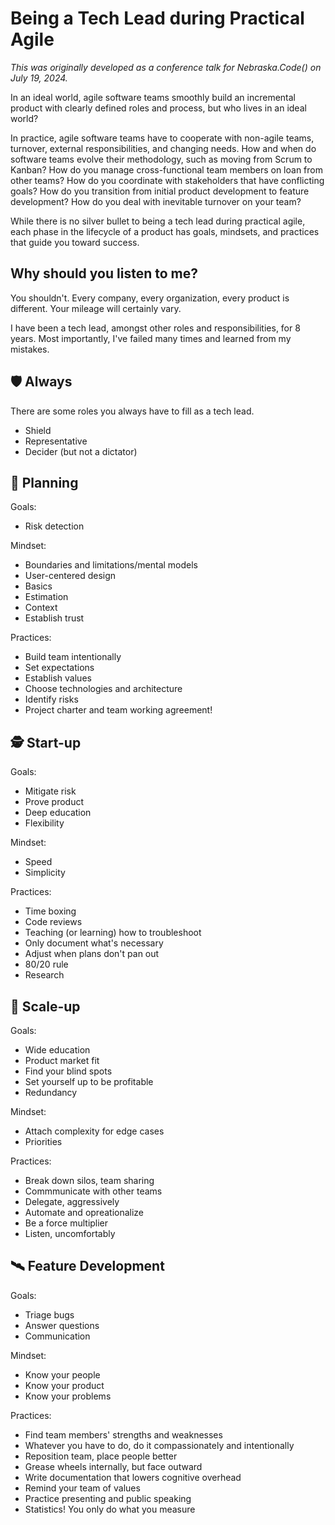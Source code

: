 # Being a Tech Lead during Practical Agile

_This was originally developed as a conference talk for Nebraska.Code() on July 19, 2024._

In an ideal world, agile software teams smoothly build an incremental product with clearly defined roles and process, but who lives in an ideal world?

In practice, agile software teams have to cooperate with non-agile teams, turnover, external responsibilities, and changing needs. How and when do software teams evolve their methodology, such as moving from Scrum to Kanban? How do you manage cross-functional team members on loan from other teams? How do you coordinate with stakeholders that have conflicting goals? How do you transition from initial product development to feature development? How do you deal with inevitable turnover on your team?

While there is no silver bullet to being a tech lead during practical agile, each phase in the lifecycle of a product has goals, mindsets, and practices that guide you toward success.

## Why should you listen to me?

You shouldn't. Every company, every organization, every product is different. Your mileage will certainly vary.

I have been a tech lead, amongst other roles and responsibilities, for 8 years. Most importantly, I've failed many times and learned from my mistakes.

## 🛡 Always

There are some roles you always have to fill as a tech lead.

* Shield
* Representative
* Decider (but not a dictator)

## 🧭 Planning

Goals:

* Risk detection

Mindset:

* Boundaries and limitations/mental models
* User-centered design
* Basics
* Estimation
* Context
* Establish trust

Practices:

* Build team intentionally
* Set expectations
* Establish values
* Choose technologies and architecture
* Identify risks
* Project charter and team working agreement!

## 🕵 Start-up

Goals:

* Mitigate risk
* Prove product
* Deep education
* Flexibility

Mindset:

* Speed
* Simplicity

Practices:

* Time boxing
* Code reviews
* Teaching (or learning) how to troubleshoot
* Only document what's necessary
* Adjust when plans don't pan out
* 80/20 rule
* Research

## 🧙 Scale-up

Goals:

* Wide education
* Product market fit
* Find your blind spots
* Set yourself up to be profitable
* Redundancy

Mindset:

* Attach complexity for edge cases
* Priorities

Practices:

* Break down silos, team sharing
* Commmunicate with other teams
* Delegate, aggressively
* Automate and opreationalize
* Be a force multiplier
* Listen, uncomfortably

## 🛰 Feature Development

Goals:

* Triage bugs
* Answer questions
* Communication

Mindset:

* Know your people
* Know your product
* Know your problems

Practices:

* Find team members' strengths and weaknesses
* Whatever you have to do, do it compassionately and intentionally
* Reposition team, place people better
* Grease wheels internally, but face outward
* Write documentation that lowers cognitive overhead
* Remind your team of values
* Practice presenting and public speaking
* Statistics! You only do what you measure


